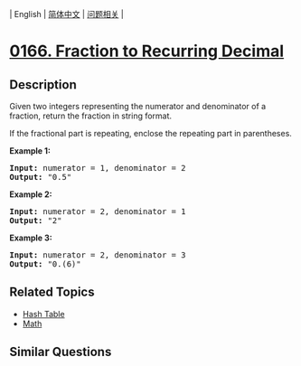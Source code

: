 
| English | [简体中文](README.md) | [问题相关](QUESTION.md) |
# [0166. Fraction to Recurring Decimal](https://leetcode-cn.com/problems/fraction-to-recurring-decimal/)
## Description
<p>Given two integers representing the numerator and denominator of a fraction, return the fraction in string format.</p>

<p>If the fractional part is repeating, enclose the repeating part in parentheses.</p>

<p><strong>Example 1:</strong></p>

<pre>
<strong>Input:</strong> numerator = 1, denominator = 2
<strong>Output:</strong> &quot;0.5&quot;
</pre>

<p><strong>Example 2:</strong></p>

<pre>
<strong>Input:</strong> numerator = 2, denominator = 1
<strong>Output:</strong> &quot;2&quot;</pre>

<p><strong>Example 3:</strong></p>

<pre>
<strong>Input:</strong> numerator = 2, denominator = 3
<strong>Output: </strong>&quot;0.(6)&quot;
</pre>

## Related Topics
- [Hash Table](https://leetcode-cn.com/tag/hash-table)
- [Math](https://leetcode-cn.com/tag/math)
## Similar Questions

